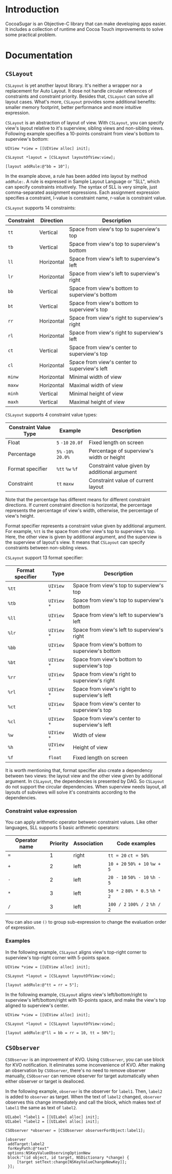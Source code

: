 Introduction
============

CocoaSugar is an Objective-C library that can make developing apps easier. It includes a collection of runtime and Cocoa Touch improvements to solve some practical problem.

Documentation
=============

## `CSLayout`

`CSLayout` is yet another layout library. It's neither a wrapper nor a replacement for Auto Layout. It dose not handle circular references of constraints and constraint priority. Besides that, `CSLayout` can solve all layout cases. What's more, `CSLayout` provides some additional benefits: smaller memory footprint, better performance and more intuitive expression.

`CSLayout` is an abstraction of layout of view. With `CSLayout`, you can specify view's layout relative to it's superview, sibling views and non-sibling views. Following example specifies a 10-points constraint from view's bottom to superview's bottom:

```objc
UIView *view = [[UIView alloc] init];

CSLayout *layout = [CSLayout layoutOfView:view];

[layout addRule:@"bb = 10"];
```

In the example above, a rule has been added into layout by method `addRule:`. A rule is expressed in Sample Layout Language or "SLL", which can specify constraints intuitively. The syntax of SLL is very simple, just comma-separated assignment expressions. Each assignment expression specifies a constraint, l-value is constraint name, r-value is constraint value.

`CSLayout` supports 14 constraints:

Constraint | Direction  | Description
-----------|------------|------------
`tt`       | Vertical   | Space from view's top to superview's top
`tb`       | Vertical   | Space from view's top to superview's bottom
`ll`       | Horizontal | Space from view's left to superview's left
`lr`       | Horizontal | Space from view's left to superview's right
`bb`       | Vertical   | Space from view's bottom to superview's bottom
`bt`       | Vertical   | Space from view's bottom to superview's top
`rr`       | Horizontal | Space from view's right to superview's right
`rl`       | Horizontal | Space from view's right to superview's left
`ct`       | Vertical   | Space from view's center to superview's top
`cl`       | Horizontal | Space from view's center to superview's left
`minw`     | Horizontal | Minimal width of view
`maxw`     | Horizontal | Maximal width of view
`minh`     | Vertical   | Minimal height of view
`maxh`     | Vertical   | Maximal height of view

`CSLayout` supports 4 constraint value types:

Constraint Value Type | Example             | Description
----------------------|---------------------|------------
Float                 | `5` `-10` `20.0f`   | Fixed length on screen
Percentage            | `5%` `-10%` `20.0%` | Percentage of superview's width or height
Format specifier      | `%tt` `%w` `%f`     | Constraint value given by additional argument
Constraint            | `tt` `maxw`         | Constraint value of current layout

Note that the percentage has different means for different constraint directions. If current constraint direction is horizontal, the percentage represents the percentage of view's width, otherwise, the percentage of view's height.

Format specifier represents a constraint value given by additional argument. For example, `%tt` is the space from other view's top to superview's top. Here, the other view is given by additional argument, and the superview is the superview of layout's view. It means that `CSLayout` can specify constraints between non-sibling views.

`CSLayout` support 13 format specifier:

Format specifier | Type       | Description
-----------------|------------|------------
`%tt`            | `UIView *` | Space from view's top to superview's top
`%tb`            | `UIView *` | Space from view's top to superview's bottom
`%ll`            | `UIView *` | Space from view's left to superview's left
`%lr`            | `UIView *` | Space from view's left to superview's right
`%bb`            | `UIView *` | Space from view's bottom to superview's bottom
`%bt`            | `UIView *` | Space from view's bottom to superview's top
`%rr`            | `UIView *` | Space from view's right to superview's right
`%rl`            | `UIView *` | Space from view's right to superview's left
`%ct`            | `UIView *` | Space from view's center to superview's top
`%cl`            | `UIView *` | Space from view's center to superview's left
`%w`             | `UIView *` | Width of view
`%h`             | `UIView *` | Height of view
`%f`             | `float`    | Fixed length on screen

It is worth mentioning that, format specifier also create a dependency between two views: the layout view and the other view given by additional argument. In `CSLayout`, the dependencies is presented by DAG. So `CSLayout` do not support the circular dependencies. When superview needs layout, all layouts of subviews will solve it's constraints according to the dependencies.

### Constraint value expression

You can apply arithmetic operator between constraint values. Like other languages, SLL supports 5 basic arithmetic operators:

Operator name | Priority | Association | Code examples
--------------|----------|-------------|--------------
`=`           | 1        | right       | `tt = 20` `ct = 50%`
`+`           | 2        | left        | `10 + 20` `50% + 10` `%w + 5`
`-`           | 2        | left        | `20 - 10` `50% - 10` `%h - 5`
`*`           | 3        | left        | `50 * 2` `80% * 0.5` `%h * 2`
`/`           | 3        | left        | `100 / 2` `100% / 2` `%h / 2`

You can also use `()` to group sub-expression to change the evaluation order of expression.

### Examples

In the following example, `CSLayout` aligns view's top-right corner to superview's top-right corner with 5-points space.

```objc
UIView *view = [[UIView alloc] init];

CSLayout *layout = [CSLayout layoutOfView:view];

[layout addRule:@"tt = rr = 5"];
```

In the following example, `CSLayout` aligns view's left/bottom/right to superview's left/bottom/right with 10-points space, and make the view's top aligned to superview's center.

```objc
UIView *view = [[UIView alloc] init];

CSLayout *layout = [CSLayout layoutOfView:view];

[layout addRule:@"ll = bb = rr = 10, tt = 50%"];
```

## `CSObserver`

`CSObserver` is an improvement of KVO. Using `CSObserver`, you can use block for KVO notification. It eliminates some inconvenience of KVO. After making an observation by `CSObserver`, there's no need to remove observer manually, `CSObserver` can remove observer for target automatically when either observer or target is dealloced.

In the following example, `observer` is the observer for `label1`. Then, `label2` is added to `observer` as target. When the text of `label2` changed, `observer` observes this change immediately and call the block, which makes text of `label1` the same as text of `label2`.

```objc
UILabel *label1 = [[UILabel alloc] init];
UILabel *label2 = [[UILabel alloc] init];

CSObserver *observer = [CSObserver observerForObject:label1];

[observer
 addTarget:label2
 forKeyPath:@"text"
 options:NSKeyValueObservingOptionNew
 block:^(id object, id target, NSDictionary *change) {
     [target setText:change[NSKeyValueChangeNewKey]];
 }];
```

